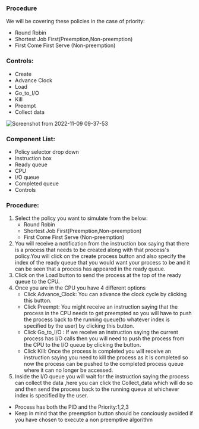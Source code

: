 ### Procedure
We will be covering these policies in the case of priority:
* Round Robin
* Shortest Job First(Preemption,Non-preemption)
* First Come First Serve (Non-preemption)

### Controls:
* Create
* Advance Clock
* Load
* Go_to_I/O
* Kill
* Preempt
* Collect data

![Screenshot from 2022-11-09 09-37-53](https://user-images.githubusercontent.com/110168104/200736401-af3fde1b-98fb-42c4-9c33-4f62d9cb1eea.png)

### Component List:
* Policy selector drop down
* Instruction box
* Ready queue
* CPU
* I/O queue
* Completed queue
* Controls

### Procedure:

1. Select the policy you want to simulate from the below:
   * Round Robin
   * Shortest Job First(Preemption,Non-preemption)
   * First Come First Serve (Non-preemption)
2. You will receive a notification from the instruction box saying that there is a process that needs to be created along with that process's policy.You will click on the create process button  and also specify the index of the ready queue that you would want your process to be and it can be seen that a process has appeared in the ready queue.
3. Click on the Load button to send the process at the top of the ready queue to the CPU.
4. Once you are in the CPU you have 4 different options
   * Click Advance_Clock:  You can advance the clock cycle by clicking this button.
   * Click Preempt: You might receive an instruction saying that the process in the CPU needs to get preempted so you will have to push the process back to the running queue(to whatever index is specified by the user) by clicking this button.
   * Click Go_to_I/O : If we receive an instruction saying the current process has I/O calls then you will need to push the process from the CPU to the I/O queue by clicking the button.
   * Click Kill: Once the process is completed you will receive an instruction saying you need to kill the process as it is completed so now the process can be pushed to the completed process queue where it can no longer be accessed.
5. Inside the I/O queue you will wait for the instruction saying the process can collect the data ,here you can click the Collect_data which will do so and then send the process back to the running queue at whichever index is specified by the user.

* Process has both the PID and the Priority:1,2,3
* Keep in mind that the preemption button should be conciously avoided if you have chosen to execute a non preemptive algorithm
